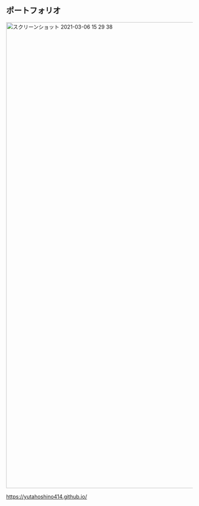 ## ポートフォリオ  

<img width="1257" alt="スクリーンショット 2021-03-06 15 29 38" src="https://user-images.githubusercontent.com/72447845/110197777-333e2300-7e91-11eb-9452-7addff076870.png">

https://yutahoshino414.github.io/
